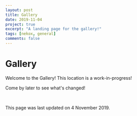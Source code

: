 ```yaml
---
layout: post
title: Gallery
date: 2019-11-04
project: true
excerpt: "A landing page for the gallery!"
tags: [nekox, general]
comments: false
---
```




# Gallery

Welcome to the Gallery! This location is a work-in-progress!

Come by later to see what's changed!

<br>

This page was last updated on 4 November 2019.
